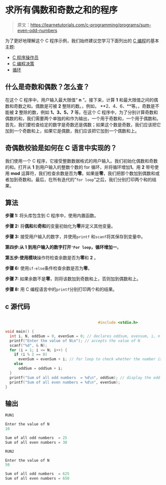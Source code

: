 # 求所有偶数和奇数之和的程序

> 原文：<https://learnetutorials.com/c-programming/programs/sum-even-odd-numbers>

为了更好地理解这个 C 程序示例，我们始终建议您学习下面列出的 [C 编程](../ "C programming")的基本主题:

*   [C 程序操作员](../../c-programming/operators "C program tokens")
*   [C 编程决策](../../c-programming/decision-making-statements "C programming decision making")
*   [循环](../../c-programming/loops "loops in C")

## 什么是奇数和偶数？怎么查？

在这个 C 程序中，用户输入最大限值“ **n** ”。接下来，计算 **1** 和最大限值之间的偶数和奇数之和。偶数是可被 **2** 整除的数。，例如， **2、4、6、**等。，奇数是不能被 **2** 整除的数，例如 **1、3、5、7** 等。在这个 C 程序中，为了分别计算奇数和偶数的和，我们需要两个单独的和作为输出，一个用于奇数和，一个用于偶数和。首先，我们要检查给定的数字是奇数还是偶数；如果这个数是奇数，我们应该把它加到一个奇数和上，如果它是偶数，我们应该把它加到一个偶数和上。

## 奇偶数校验是如何在 C 语言中实现的？

我们使用一个 C 程序，它接受整数数据格式的用户输入。我们初始化偶数和奇数的和。打开从 **1** 到用户输入的整数个数的 for 循环，并将循环增加**1**。用 **2** 带号使用 **mod** 运算符，我们检查余数是否为**零**。如果是**零**，我们把那个数加到偶数和或者加到奇数和。最后，在所有迭代的“`for loop`”之后，我们分别打印两个和的结果。

## 算法

**步骤 1:** 将头库包含到 C 程序中，使用内置函数。

**步骤 2:** 将**偶和**和**奇和**的变量初始化为**零**并定义其他变量。

**步骤 3:** 接受用户输入的数字，并使用`printf` 和`scanf`将其保存到变量中。

**第四步:**从 **1** 到用户输入的数字打开`'For loop`，循环增加**一**。

**第五步:**使用**模块**操作符检查余数是否为**零**和 **2** 。

**步骤 6:** 使用`if-else`条件检查余数是否为**零**。

**步骤 7:** 如果余数不是**零**，则将该数加到奇数和上，否则加到偶数和上。

**步骤 8:** 用 C 编程语言中的`printf`分别打印两个和的结果。

## c 源代码

```c

                                          #include <stdio.h>

void main() {
  int i, N, oddSum = 0, evenSum = 0; // declares oddsum, evensum, i, n as integer. Defines oddsum and evensum as zero
  printf("Enter the value of N\n"); // accepts the value of N
  scanf("%d", & N);
  for (i = 1; i <= N; i++) {
    if (i % 2 == 0)
      evenSum = evenSum + i; // for loop to check whether the number is odd or even and add to the respective sum
    else
      oddSum = oddSum + i;
  }
  printf("Sum of all odd numbers  = %d\n", oddSum); // display the odd and even sum
  printf("Sum of all even numbers = %d\n", evenSum);
}

```

## 输出

```c
RUN1

Enter the value of N
10

Sum of all odd numbers  = 25
Sum of all even numbers = 30

RUN2

Enter the value of N
50

Sum of all odd numbers  = 625
Sum of all even numbers = 650 
```